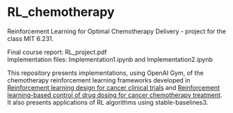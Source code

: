 # RL_chemotherapy
Reinforcement Learning for Optimal Chemotherapy
Delivery - project for the class MIT 6.231.

Final course report: RL_project.pdf <br /> Implementation files: Implementation1.ipynb and Implementation2.ipynb 

This repository presents implementations, using OpenAI Gym, of the chemotherapy reinforcement learning frameworks developed in
[Reinforcement learning design for cancer clinical trials](https://www.ncbi.nlm.nih.gov/pmc/articles/PMC2767418/?fbclid=IwAR2vDuvGoxQtRluInn5UVNzLCYR3vHHn_lca4B1KIkUqRqU3a8hnC0v_UDk) and [Reinforcement learning-based control of drug dosing for cancer chemotherapy treatment](https://www.sciencedirect.com/science/article/pii/S0025556417304327?fbclid=IwAR0M-uu7Qg_znlkZo7TgHawpb1QO_DRUT_7AvzLR1wbDnIlu8QxK9Jy9K_c). It also presents applications of RL algorithms using stable-baselines3.
 

